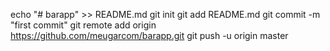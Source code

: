 echo "# barapp" >> README.md
git init
git add README.md
git commit -m "first commit"
git remote add origin https://github.com/meugarcom/barapp.git
git push -u origin master
